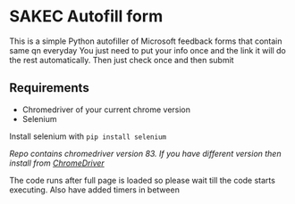 
# SAKEC Autofill form
This is a simple Python autofiller of Microsoft feedback forms that contain same qn everyday
You just need to put your info once and the link it will do the rest automatically.
Then just check once and then submit 

## Requirements
* Chromedriver of your current chrome version
* Selenium 



Install selenium with 
`pip install selenium`

*Repo contains chromedriver version 83. If you have different version then install from [ChromeDriver](https://chromedriver.chromium.org/downloads)* 


The code runs after full page is loaded so please wait till the code starts executing. Also have added timers in between
